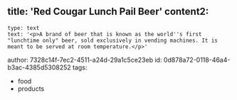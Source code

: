 title: 'Red Cougar Lunch Pail Beer'
content2:
  -
    type: text
    text: '<p>A brand of beer that is known as the world''s first "lunchtime only" beer, sold exclusively in vending machines. It is meant to be served at room temperature.</p>'
author: 7328c14f-7ec2-4511-a24d-29a1c5ce23eb
id: 0d878a72-0118-46a4-b3ac-4385d5308252
tags:
  - food
  - products
